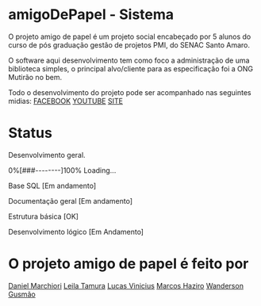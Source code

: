 # amigoDePapel - Sistema

O projeto amigo de papel é um projeto social encabeçado por 5 alunos do curso de pós graduação gestão de projetos PMI, do SENAC Santo Amaro.

O software aqui desenvolvimento tem como foco a administração de uma biblioteca simples, o principal alvo/cliente para as especificação foi a ONG Mutirão no bem.

Todo o desenvolvimento do projeto pode ser acompanhado nas seguintes midias:
[FACEBOOK](https://www.facebook.com/amigodepapelprojeto/ "FACEBOOK")
[YOUTUBE](https://www.youtube.com/playlist?list=PLmXV0C9jcHjaDXG_s42vZHFMcRVDNJqvO)
[SITE](www.amigodepapel.com.br)

# Status
Desenvolvimento geral.

0%[###--------]100% Loading...

Base SQL [Em andamento]

Documentação geral [Em andamento]

Estrutura básica [OK]

Desenvolvimento lógico [Em Andamento]

# O projeto amigo de papel é feito por
[Daniel Marchiori](https://www.facebook.com/danmarchiori "Daniel Marchiori")
[Leila Tamura](https://www.facebook.com/leila.tamura.7 "Leila Tamura")
[Lucas Vinicius](https://www.facebook.com/fenixdefogo "Lucas Vinicius")
[Marcos Haziro](https://www.facebook.com/marcos.haziro "Marcos Haziro")
[Wanderson Gusmão](https://www.facebook.com/profile.php?id=100006277922665 "Wanderson Gusmão")
